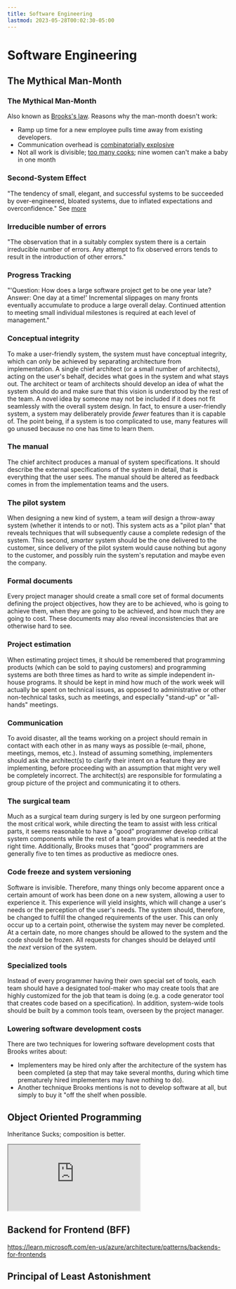 ```yaml
---
title: Software Engineering
lastmod: 2023-05-28T00:02:30-05:00
---
```

# Software Engineering
## The Mythical Man-Month
### The Mythical Man-Month
Also known as [Brooks's law](https://en.wikipedia.org/wiki/Brooks%27s_law).
Reasons why the man-month doesn't work:
* Ramp up time for a new employee pulls time away from existing developers.
* Communication overhead is [combinatorially explosive](https://en.wikipedia.org/wiki/Combinatorial_explosion#Communication)
* Not all work is divisible; [too many cooks](https://en.wiktionary.org/wiki/too_many_cooks_spoil_the_broth); nine women can't make a baby in one month
### Second-System Effect
"The tendency of small, elegant, and successful systems to be succeeded by over-engineered, bloated systems, due to inflated expectations and overconfidence." See [more](https://en.wikipedia.org/wiki/Second-system_effect)
### Irreducible number of errors
"The observation that in a suitably complex system there is a certain irreducible number of errors. Any attempt to fix observed errors tends to result in the introduction of other errors."
### Progress Tracking
"'Question: How does a large software project get to be one year late? Answer: One day at a time!' Incremental slippages on many fronts eventually accumulate to produce a large overall delay. Continued attention to meeting small individual milestones is required at each level of management."
### Conceptual integrity
To make a user-friendly system, the system must have conceptual integrity, which can only be achieved by separating architecture from implementation. A single chief architect (or a small number of architects), acting on the user's behalf, decides what goes in the system and what stays out. The architect or team of architects should develop an idea of what the system should do and make sure that this vision is understood by the rest of the team. A novel idea by someone may not be included if it does not fit seamlessly with the overall system design. In fact, to ensure a user-friendly system, a system may deliberately provide _fewer_ features than it is capable of. The point being, if a system is too complicated to use, many features will go unused because no one has time to learn them.
### The manual
The chief architect produces a manual of system specifications. It should describe the external specifications of the system in detail, that is everything that the user sees. The manual should be altered as feedback comes in from the implementation teams and the users.
### The pilot system
When designing a new kind of system, a team _will_ design a throw-away system (whether it intends to or not). This system acts as a "pilot plan" that reveals techniques that will subsequently cause a complete redesign of the system. This second, _smarter_ system should be the one delivered to the customer, since delivery of the pilot system would cause nothing but agony to the customer, and possibly ruin the system's reputation and maybe even the company.
### Formal documents
Every project manager should create a small core set of formal documents defining the project objectives, how they are to be achieved, who is going to achieve them, when they are going to be achieved, and how much they are going to cost. These documents may also reveal inconsistencies that are otherwise hard to see.
### Project estimation
When estimating project times, it should be remembered that programming products (which can be sold to paying customers) and programming systems are both three times as hard to write as simple independent in-house programs. It should be kept in mind how much of the work week will actually be spent on technical issues, as opposed to administrative or other non-technical tasks, such as meetings, and especially "stand-up" or "all-hands" meetings.
### Communication
To avoid disaster, all the teams working on a project should remain in contact with each other in as many ways as possible (e-mail, phone, meetings, memos, etc.). Instead of assuming something, implementers should ask the architect(s) to clarify their intent on a feature they are implementing, before proceeding with an assumption that might very well be completely incorrect. The architect(s) are responsible for formulating a group picture of the project and communicating it to others.
### The surgical team
Much as a surgical team during surgery is led by one surgeon performing the most critical work, while directing the team to assist with less critical parts, it seems reasonable to have a "good" programmer develop critical system components while the rest of a team provides what is needed at the right time. Additionally, Brooks muses that "good" programmers are generally five to ten times as productive as mediocre ones.
### Code freeze and system versioning
Software is invisible. Therefore, many things only become apparent once a certain amount of work has been done on a new system, allowing a user to experience it. This experience will yield insights, which will change a user's needs or the perception of the user's needs. The system should, therefore, be changed to fulfill the changed requirements of the user. This can only occur up to a certain point, otherwise the system may never be completed. At a certain date, no more changes should be allowed to the system and the code should be frozen. All requests for changes should be delayed until the _next_ version of the system.
### Specialized tools
Instead of every programmer having their own special set of tools, each team should have a designated tool-maker who may create tools that are highly customized for the job that team is doing (e.g. a code generator tool that creates code based on a specification). In addition, system-wide tools should be built by a common tools team, overseen by the project manager.
### Lowering software development costs
There are two techniques for lowering software development costs that Brooks writes about:
- Implementers may be hired only after the architecture of the system has been completed (a step that may take several months, during which time prematurely hired implementers may have nothing to do).
- Another technique Brooks mentions is not to develop software at all, but simply to buy it "off the shelf when possible.
## Object Oriented Programming
Inheritance Sucks; composition is better.
<iframe src="https://www.youtube.com/embed/QM1iUe6IofM"></iframe>

## Backend for Frontend (BFF)
https://learn.microsoft.com/en-us/azure/architecture/patterns/backends-for-frontends
## Principal of Least Astonishment
